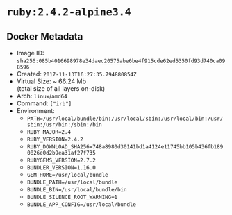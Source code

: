 # `ruby:2.4.2-alpine3.4`

## Docker Metadata

- Image ID: `sha256:085b4016698978e34daec20575abe6be4f915cde62ed5350fd93d740ca098596`
- Created: `2017-11-13T16:27:35.794880854Z`
- Virtual Size: ~ 66.24 Mb  
  (total size of all layers on-disk)
- Arch: `linux`/`amd64`
- Command: `["irb"]`
- Environment:
  - `PATH=/usr/local/bundle/bin:/usr/local/sbin:/usr/local/bin:/usr/sbin:/usr/bin:/sbin:/bin`
  - `RUBY_MAJOR=2.4`
  - `RUBY_VERSION=2.4.2`
  - `RUBY_DOWNLOAD_SHA256=748a8980d30141bd1a4124e11745bb105b436fb1890826e0d2b9ea31af27f735`
  - `RUBYGEMS_VERSION=2.7.2`
  - `BUNDLER_VERSION=1.16.0`
  - `GEM_HOME=/usr/local/bundle`
  - `BUNDLE_PATH=/usr/local/bundle`
  - `BUNDLE_BIN=/usr/local/bundle/bin`
  - `BUNDLE_SILENCE_ROOT_WARNING=1`
  - `BUNDLE_APP_CONFIG=/usr/local/bundle`
